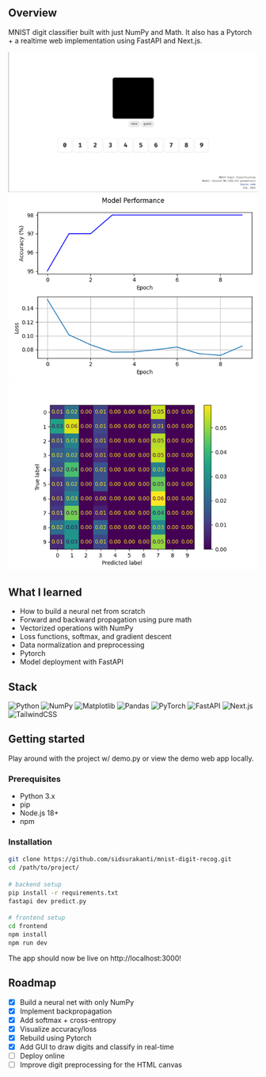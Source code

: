 ## Overview
MNIST digit classifier built with just NumPy and Math. It also has a Pytorch + a realtime web implementation using FastAPI and Next.js. 

<img src="/assets/mnistdemo.gif">
<img src="/performance.png">
<img src="/confusion_matrix.png">

## What I learned

- How to build a neural net from scratch  
- Forward and backward propagation using pure math
- Vectorized operations with NumPy  
- Loss functions, softmax, and gradient descent
- Data normalization and preprocessing 
- Pytorch
- Model deployment with FastAPI

## Stack

![Python](https://img.shields.io/badge/python-%2314354C.svg?style=for-the-badge&logo=python&logoColor=white)
![NumPy](https://img.shields.io/badge/numpy-%23013243.svg?style=for-the-badge&logo=numpy&logoColor=white)
![Matplotlib](https://img.shields.io/badge/matplotlib-2067b8?style=for-the-badge&logo=matplotlib&logoColor=white)
![Pandas](https://img.shields.io/badge/pandas-150458?style=for-the-badge&logo=pandas&logoColor=white)
![PyTorch](https://img.shields.io/badge/pytorch-%23ee4c2c.svg?style=for-the-badge&logo=pytorch&logoColor=white)
![FastAPI](https://img.shields.io/badge/fastapi-005571?style=for-the-badge&logo=fastapi)
![Next.js](https://img.shields.io/badge/next.js-000000?style=for-the-badge&logo=next.js&logoColor=white)
![TailwindCSS](https://img.shields.io/badge/tailwindcss-%2338bdf8.svg?style=for-the-badge&logo=tailwind-css&logoColor=white)

## Getting started

Play around with the project w/ demo.py or view the demo web app locally.

### Prerequisites

- Python 3.x  
- pip
- Node.js 18+
- npm


### Installation
```bash
git clone https://github.com/sidsurakanti/mnist-digit-recog.git
cd /path/to/project/

# backend setup
pip install -r requirements.txt
fastapi dev predict.py

# frontend setup
cd frontend
npm install
npm run dev
```

The app should now be live on http://localhost:3000!

## Roadmap
- [x] Build a neural net with only NumPy  
- [x] Implement backpropagation 
- [X] Add softmax + cross-entropy   
- [x] Visualize accuracy/loss  
- [X] Rebuild using Pytorch
- [X] Add GUI to draw digits and classify in real-time 
- [ ] Deploy online
- [ ] Improve digit preprocessing for the HTML canvas